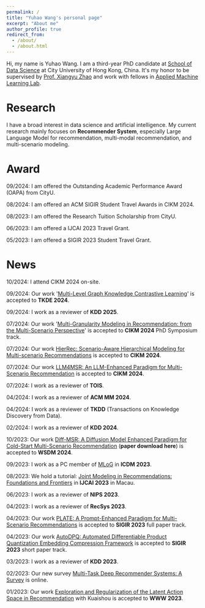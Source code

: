 ```yaml
---
permalink: /
title: "Yuhao Wang's personal page"
excerpt: "About me"
author_profile: true
redirect_from: 
  - /about/
  - /about.html
---
```


Hi, my name is Yuhao Wang. I am a third-year PhD candidate at [School of Data Science](https://www.sdsc.cityu.edu.hk/) at City University of Hong Kong, China. It's my honor to be supervised by [Prof. Xiangyu Zhao](https://zhaoxyai.github.io/) and work with fellows in [Applied Machine Learning Lab](https://aml-cityu.github.io/).

Research
======

I have a broad interest in data science and artificial intelligence. 
My current research mainly focuses on **Recommender System**, especially Large Language Model for recommendation, multi-modal recommendation, and multi-scenario modeling. 

Award
======
09/2024: I am offered the Outstanding Academic Performance Award (OAPA) from CityU.

08/2024: I am offered an ACM SIGIR Student Travel Awards in CIKM 2024.

08/2023: I am offered the Research Tuition Scholarship from CityU.

06/2023: I am offered a IJCAI 2023 Travel Grant.

05/2023: I am offered a SIGIR 2023 Student Travel Grant.

News
======

10/2024: I attend CIKM 2024 on-site.

09/2024: Our work '[Multi-Level Graph Knowledge Contrastive Learning](https://ieeexplore.ieee.org/abstract/document/10694801)' is accepted to **TKDE 2024**.

09/2024: I work as a reviewer of **KDD 2025**.

07/2024: Our work '[Multi-Granularity Modeling in Recommendation: from the Multi-Scenario Perspective](https://dl.acm.org/doi/10.1145/3627673.3680264)' is accepted to **CIKM 2024** PhD Symposium track.

07/2024: Our work [HierRec: Scenario-Aware Hierarchical Modeling for Multi-scenario Recommendations](https://dl.acm.org/doi/10.1145/3627673.3679615) is accepted to **CIKM 2024**.

07/2024: Our work [LLM4MSR: An LLM-Enhanced Paradigm for Multi-Scenario Recommendation](https://dl.acm.org/doi/10.1145/3627673.3679743) is accepted to **CIKM 2024**.

07/2024: I work as a reviewer of **TOIS**.

04/2024: I work as a reviewer of **ACM MM 2024**.

04/2024: I work as a reviewer of **TKDD** (Transactions on Knowledge Discovery from Data).

02/2024: I work as a reviewer of **KDD 2024**.

10/2023: Our work [Diff-MSR: A Diffusion Model Enhanced Paradigm for Cold-Start Multi-Scenario Recommendation](https://github.com/wyhwhy/WSDM24_Diff-MSR/blob/main/WSDM24_Diff_MSR.pdf) (**paper download here**) is accepted to **WSDM 2024**.

09/2023: I work as a PC member of [MLoG](https://mlog-workshop.github.io/) in **ICDM 2023**.

08/2023: We hold a tutorial: [Joint Modeling in Recommendations: Foundations and Frontiers](https://zhaoxyai.github.io/paper/jointmodeling.pdf) in **IJCAI 2023** in Macau.

06/2023: I work as a reviewer of **NIPS 2023**.

04/2023: I work as a reviewer of **RecSys 2023**.

04/2023: Our work [PLATE: A Prompt-Enhanced Paradigm for Multi-Scenario Recommendations](https://dl.acm.org/doi/10.1145/3539618.3591750) is accepted to **SIGIR 2023** full paper track.

04/2023: Our work [AutoDPQ: Automated Differentiable Product Quantization Embedding Compression Framework](https://dl.acm.org/doi/abs/10.1145/3539618.3591953) is accepted to **SIGIR 2023** short paper track.

03/2023: I work as a reviewer of **KDD 2023**.

02/2023: Our new survey [Multi-Task Deep Recommender Systems: A Survey](http://arxiv.org/abs/2302.03525) is online.

01/2023: Our work [Exploration and Regularization of the Latent Action Space in Recommendation](https://arxiv.org/abs/2302.03431) with Kuaishou is accepted to **WWW 2023**.


<script type="text/javascript" id="clustrmaps" src="//clustrmaps.com/map_v2.js?d=_ozYIhDC2wgY6J1weFrQf0lgT36lIYo3fRfwjIqChug&cl=ffffff&w=a"></script>
